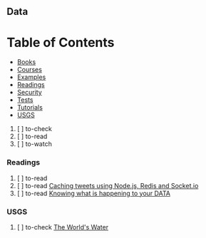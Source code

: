 ## Data

# Table of Contents
<!-- MarkdownTOC depth=4 -->
  - [Books](#books)
  - [Courses](#courses)
  - [Examples](#examples)
  - [Readings](#readings)
  - [Security](#security)
  - [Tests](#tests)
  - [Tutorials](#tutorials)
  - [USGS](#usgs)
<!-- /MarkdownTOC -->

  1. [ ] to-check []()
  1. [ ] to-read []()
  1. [ ] to-watch []()

### Readings

  1. [ ] to-read []()
  1. [ ] to-read [Caching tweets using Node.js, Redis and Socket.io](https://scalegrid.io/blog/caching-tweets-using-node-js-redis-and-socket-io-2/)
  1. [ ] to-read [Knowing what is happening to your DATA](https://medium.com/@alexikotzambasis/knowing-what-is-happening-to-your-data-bc2524947a36)

### USGS

  1. [ ] to-check [The World's Water](https://water.usgs.gov/edu/earthwherewater.html)